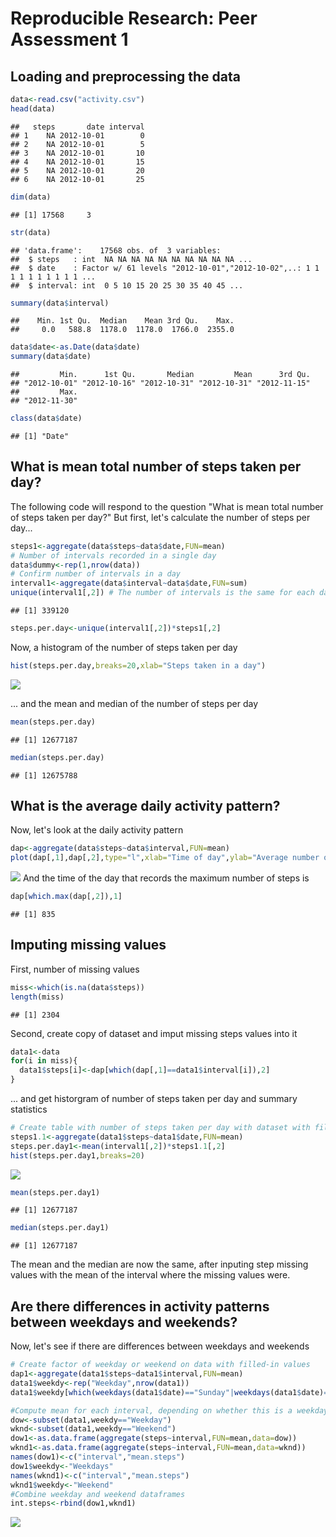 # Reproducible Research: Peer Assessment 1

## Loading and preprocessing the data

```r
data<-read.csv("activity.csv")
head(data)
```

```
##   steps       date interval
## 1    NA 2012-10-01        0
## 2    NA 2012-10-01        5
## 3    NA 2012-10-01       10
## 4    NA 2012-10-01       15
## 5    NA 2012-10-01       20
## 6    NA 2012-10-01       25
```

```r
dim(data)
```

```
## [1] 17568     3
```

```r
str(data)
```

```
## 'data.frame':	17568 obs. of  3 variables:
##  $ steps   : int  NA NA NA NA NA NA NA NA NA NA ...
##  $ date    : Factor w/ 61 levels "2012-10-01","2012-10-02",..: 1 1 1 1 1 1 1 1 1 1 ...
##  $ interval: int  0 5 10 15 20 25 30 35 40 45 ...
```

```r
summary(data$interval)
```

```
##    Min. 1st Qu.  Median    Mean 3rd Qu.    Max. 
##     0.0   588.8  1178.0  1178.0  1766.0  2355.0
```

```r
data$date<-as.Date(data$date)
summary(data$date)
```

```
##         Min.      1st Qu.       Median         Mean      3rd Qu. 
## "2012-10-01" "2012-10-16" "2012-10-31" "2012-10-31" "2012-11-15" 
##         Max. 
## "2012-11-30"
```

```r
class(data$date)
```

```
## [1] "Date"
```

## What is mean total number of steps taken per day?
The following code will respond to the question "What is mean total number of steps taken per day?"
But first, let's calculate the number of steps per day...

```r
steps1<-aggregate(data$steps~data$date,FUN=mean)
# Number of intervals recorded in a single day
data$dummy<-rep(1,nrow(data))
# Confirm number of intervals in a day
interval1<-aggregate(data$interval~data$date,FUN=sum)
unique(interval1[,2]) # The number of intervals is the same for each day in the datset
```

```
## [1] 339120
```

```r
steps.per.day<-unique(interval1[,2])*steps1[,2]
```
Now, a histogram of the number of steps taken per day

```r
hist(steps.per.day,breaks=20,xlab="Steps taken in a day")
```

![](PA1_template_files/figure-html/unnamed-chunk-3-1.png) 

... and the mean and median of the number of steps per day

```r
mean(steps.per.day)
```

```
## [1] 12677187
```

```r
median(steps.per.day)
```

```
## [1] 12675788
```

## What is the average daily activity pattern?
Now, let's look at the daily activity pattern

```r
dap<-aggregate(data$steps~data$interval,FUN=mean)
plot(dap[,1],dap[,2],type="l",xlab="Time of day",ylab="Average number of steps in 5 mins")
```

![](PA1_template_files/figure-html/unnamed-chunk-5-1.png) 
And the time of the day that records the maximum number of steps is

```r
dap[which.max(dap[,2]),1]
```

```
## [1] 835
```

## Imputing missing values
First, number of missing values

```r
miss<-which(is.na(data$steps))
length(miss)
```

```
## [1] 2304
```
Second, create copy of dataset and imput missing steps values into it

```r
data1<-data
for(i in miss){
  data1$steps[i]<-dap[which(dap[,1]==data1$interval[i]),2]
}
```
... and get historgram of number of steps taken per day and summary statistics

```r
# Create table with number of steps taken per day with dataset with filled-in missing values
steps1.1<-aggregate(data1$steps~data1$date,FUN=mean)
steps.per.day1<-mean(interval1[,2])*steps1.1[,2]
hist(steps.per.day1,breaks=20)
```

![](PA1_template_files/figure-html/unnamed-chunk-9-1.png) 

```r
mean(steps.per.day1)
```

```
## [1] 12677187
```

```r
median(steps.per.day1)
```

```
## [1] 12677187
```
The mean and the median are now the same, after inputing step missing values with the mean of the interval where the missing values were.

## Are there differences in activity patterns between weekdays and weekends?
Now, let's see if there are differences between weekdays and weekends

```r
# Create factor of weekday or weekend on data with filled-in values
dap1<-aggregate(data1$steps~data1$interval,FUN=mean)
data1$weekdy<-rep("Weekday",nrow(data1))
data1$weekdy[which(weekdays(data1$date)=="Sunday"|weekdays(data1$date)=="Saturday")]<-"Weekend"

#Compute mean for each interval, depending on whether this is a weekday or weekend day
dow<-subset(data1,weekdy=="Weekday")
wknd<-subset(data1,weekdy=="Weekend")
dow1<-as.data.frame(aggregate(steps~interval,FUN=mean,data=dow))
wknd1<-as.data.frame(aggregate(steps~interval,FUN=mean,data=wknd))
names(dow1)<-c("interval","mean.steps")
dow1$weekdy<-"Weekdays"
names(wknd1)<-c("interval","mean.steps")
wknd1$weekdy<-"Weekend"
#Combine weekday and weekend dataframes
int.steps<-rbind(dow1,wknd1)
```

![](PA1_template_files/figure-html/unnamed-chunk-11-1.png) 
